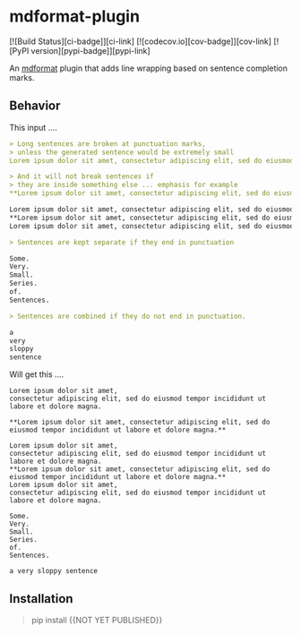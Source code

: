 # mdformat-plugin

[![Build Status][ci-badge]][ci-link]
[![codecov.io][cov-badge]][cov-link]
[![PyPI version][pypi-badge]][pypi-link]

An [mdformat](https://github.com/executablebooks/mdformat) plugin that adds line wrapping based on sentence completion marks.

## Behavior

This input ....

```markdown
> Long sentences are broken at punctuation marks,
> unless the generated sentence would be extremely small
Lorem ipsum dolor sit amet, consectetur adipiscing elit, sed do eiusmod tempor incididunt ut labore et dolore magna.

> And it will not break sentences if
> they are inside something else ... emphasis for example
**Lorem ipsum dolor sit amet, consectetur adipiscing elit, sed do eiusmod tempor incididunt ut labore et dolore magna.**

Lorem ipsum dolor sit amet, consectetur adipiscing elit, sed do eiusmod tempor incididunt ut labore et dolore magna.
**Lorem ipsum dolor sit amet, consectetur adipiscing elit, sed do eiusmod tempor incididunt ut labore et dolore magna.**
Lorem ipsum dolor sit amet, consectetur adipiscing elit, sed do eiusmod tempor incididunt ut labore et dolore magna.

> Sentences are kept separate if they end in punctuation

Some.
Very.
Small.
Series.
of.
Sentences.

> Sentences are combined if they do not end in punctuation.

a
very
sloppy
sentence

```

Will get this ....

```
Lorem ipsum dolor sit amet,
consectetur adipiscing elit, sed do eiusmod tempor incididunt ut labore et dolore magna.

**Lorem ipsum dolor sit amet, consectetur adipiscing elit, sed do eiusmod tempor incididunt ut labore et dolore magna.**

Lorem ipsum dolor sit amet,
consectetur adipiscing elit, sed do eiusmod tempor incididunt ut labore et dolore magna.
**Lorem ipsum dolor sit amet, consectetur adipiscing elit, sed do eiusmod tempor incididunt ut labore et dolore magna.**
Lorem ipsum dolor sit amet,
consectetur adipiscing elit, sed do eiusmod tempor incididunt ut labore et dolore magna.

Some.
Very.
Small.
Series.
of.
Sentences.

a very sloppy sentence

```

## Installation

> pip install {{NOT YET PUBLISHED}}
